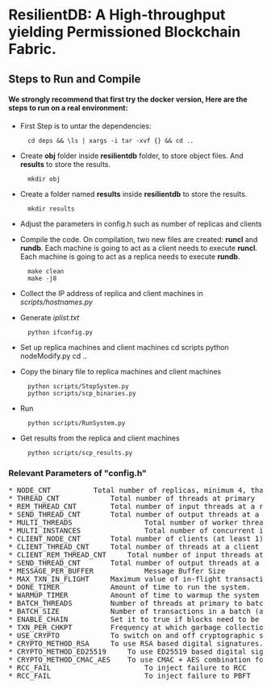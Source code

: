 # ResilientDB: A High-throughput yielding Permissioned Blockchain Fabric.

## Steps to Run and Compile <br/>

#### We strongly recommend that first try the docker version, Here are the steps to run on a real environment:

* First Step is to untar the dependencies:

        cd deps && \ls | xargs -i tar -xvf {} && cd ..
* Create **obj** folder inside **resilientdb** folder, to store object files. And **results** to store the results.

        mkdir obj

* Create a folder named **results** inside **resilientdb** to store the results.

        mkdir results

* Adjust the parameters in config.h such as number of replicas and clients
* Compile the code. On compilation, two new files are created: **runcl** and **rundb**. Each machine is going to act as a client needs to execute **runcl**. Each machine is going to act as a replica needs to execute **rundb**. 

        make clean
        make -j8

* Collect the IP address of replica and client machines in *scripts/hostnames.py*
* Generate *iplist.txt*

        python ifconfig.py

* Set up replica machines and client machines
        cd scripts
        python nodeModify.py
        cd ..

* Copy the binary file to replica machines and client machines

        python scripts/StopSystem.py
        python scripts/scp_binaries.py

* Run

        python scripts/RunSystem.py

* Get results from the replica and client machines 

        python scripts/scp_results.py


### Relevant Parameters of "config.h"
<pre>
* NODE_CNT			Total number of replicas, minimum 4, that is, f=1.  
* THREAD_CNT			Total number of threads at primary
* REM_THREAD_CNT		Total number of input threads at a replica 
* SEND_THREAD_CNT		Total number of output threads at a replica 
* MULTI_THREADS                 Total number of worker threads at a replica
* MULTI_INSTANCES               Total number of concurrent instances (for PVP and RCC)
* CLIENT_NODE_CNT		Total number of clients (at least 1).  
* CLIENT_THREAD_CNT		Total number of threads at a client (at least 1)
* CLIENT_REM_THREAD_CNT		Total number of input threads at a client
* SEND_THREAD_CNT		Total number of output threads at a client
* MESSAGE_PER_BUFFER            Message Buffer Size
* MAX_TXN_IN_FLIGHT		Maximum value of in-flight transactions that clients send in flight
* DONE_TIMER			Amount of time to run the system.
* WARMUP_TIMER			Amount of time to warmup the system (No statistics collected).
* BATCH_THREADS			Number of threads at primary to batch client transactions.
* BATCH_SIZE			Number of transactions in a batch (at least 10)
* ENABLE_CHAIN			Set it to true if blocks need to be stored in a ledger.
* TXN_PER_CHKPT			Frequency at which garbage collection is done.
* USE_CRYPTO			To switch on and off cryptographic signing of messages.
* CRYPTO_METHOD_RSA		To use RSA based digital signatures.
* CRYPTO_METHOD_ED25519		To use ED25519 based digital signatures.
* CRYPTO_METHOD_CMAC_AES	To use CMAC + AES combination for authentication.
* RCC_FAIL                      To inject failure to RCC
* RCC_FAIL                      To inject failure to PBFT
